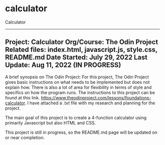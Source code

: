 # calculator

Calculator

------------------------------------------------------
Project: Calculator
Org/Course: The Odin Project
Related files: index.html, javascript.js, style.css, README.md
Date Started: July 29, 2022
Last Update: Aug 11, 2022 (IN PROGRESS)
------------------------------------------------------

A brief synopsis on The Odin Project: For this project, The Odin Project gives basic instructions on what needs to be implemented but does not explain how. There is also a lot of area for flexibility in terms of style and specifics on how the program runs. The instructions to this project can be found at this link. https://www.theodinproject.com/lessons/foundations-calculator.
I have attached a .txt file with my research and planning for the project.   

The main goal of this project is to create a 4-function calculator using primarily Javascript but also HTML and CSS.

This project is still in progress, so the README.md page will be updated on or near completion. 